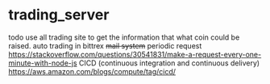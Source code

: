 # trading_server


todo
use all trading site to get the information that what coin could be raised.
auto trading in bittrex
~~mail system~~
periodic request
https://stackoverflow.com/questions/30541831/make-a-request-every-one-minute-with-node-js
CICD (continuous integration and continuous delivery)
https://aws.amazon.com/blogs/compute/tag/cicd/


